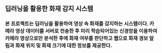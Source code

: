 ## 딥러닝을 활용한 화재 감지 시스템  
### 본 프로젝트는 딥러닝을 활용하여 영상 속 화재를 감지하는 시스템이다. 카메라 영상 데이터를 서버로 전송한 후 미리 학습되어있는 신경망을 이용하여 카메라 영상으로만 분석한 후에 화재 여부를 판단하고 웹으로 화재 경보 알림과 화재 위치 및 화재 크기에 대한 정보를 제공한다.  
